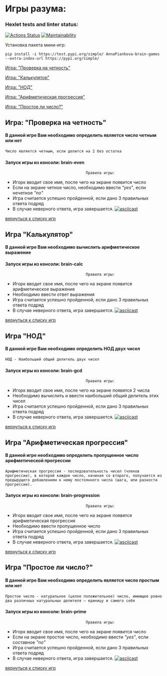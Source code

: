 <a name="list_of_games"></a>

# Игры разума:

### Hexlet tests and linter status:
[![Actions Status](https://github.com/AnnaPiankova/python-project-49/workflows/hexlet-check/badge.svg)](https://github.com/AnnaPiankova/python-project-49/actions)
[![Maintainability](https://api.codeclimate.com/v1/badges/6cfd2e5c20cb50be243e/maintainability)](https://codeclimate.com/github/AnnaPiankova/python-project-49/maintainability)

Установка пакета мини-игр:

`pip install -i https://test.pypi.org/simple/ AnnaPiankova-brain-games --extra-index-url https://pypi.org/simple/`

[Игра: "Проверка на четность"](#brain-even)

[Игра: "Калькулятор"](#brain-calc)

[Игра: "НОД"](#brain-gcd)

[Игра: "Арифметическая прогрессия"](#brain-progression)

[Игра: "Простое ли число?"](#brain-prime)

<a name="brain-even"></a>
## Игра: "Проверка на четность"
#### В данной игре Вам необходимо определить является число четным или нет
`Число является четным, если делится на 2 без остатка`
#### Запуск игры из консоли: brain-even

                                        Правила игры:
- Игорк вводит свое имя, после чего на экране появится число
- Если на экране четное число, необходимо ввести *"yes"*, если нечетное *"no"*
- Игра считается успешно пройденной, если дано 3 правильных ответа подряд
- В случае неверного ответа, игра завершается.
[![asciicast](https://asciinema.org/a/lcbPR7u6tVBcoATAfWfkGiYdH.png)](https://asciinema.org/a/lcbPR7u6tVBcoATAfWfkGiYdH)

[вернуться к списку игр](#list_of_games)

<a name="brain-calc"></a>
## Игра "Калькулятор"
#### В данной игре Вам необходимо вычислить арифметическое выражение
#### Запуск игры из консоли: brain-calc

                                        Правила игры:
- Игорк вводит свое имя, после чего на экране появится арифметическое выражение
- Необходимо ввести ответ выражения
- Игра считается успешно пройденной, если дано 3 правильных ответа подряд
- В случае неверного ответа, игра завершается.
[![asciicast](https://asciinema.org/a/L9WxYyHT4XGq7RYEkvimBhbNB.png)](https://asciinema.org/a/L9WxYyHT4XGq7RYEkvimBhbNB)

[вернуться к списку игр](#list_of_games)

<a name="brain-gcd"></a>
## Игра "НОД"
#### В данной игре Вам необходимо определить НОД двух чисел
`НОД - Наибольший общий делитель двух чисел`
#### Запуск игры из консоли: brain-gcd


                                        Правила игры:
- Игорк вводит свое имя, после чего на экране появятся 2 числа
- Необходимо вычислить и ввести наибольший общий делитель этих чисел
- Игра считается успешно пройденной, если дано 3 правильных ответа подряд
- В случае неверного ответа, игра завершается.
[![asciicast](https://asciinema.org/a/ZiK1BiSLLKRdE8EKKXlAuTbyD.png)](https://asciinema.org/a/ZiK1BiSLLKRdE8EKKXlAuTbyD)

[вернуться к списку игр](#list_of_games)

<a name="brain-progression"></a>
## Игра "Арифметическая прогрессия"
#### В данной игре необходимо определить пропущенное число арифметической прогрессии
`Арифметическая прогрессия - последовательность чисел (членов прогрессии), в которой каждое число, начиная со второго, получается из предыдущего добавлением к нему постоянного числа (шага, или разности прогрессии).`
#### Запуск игры из консоли: brain-progression


                                        Правила игры:
- Игорк вводит свое имя, после чего на экране появятся арифметическая прогрессия
- Необходимо ввести пропущенное число
- Игра считается успешно пройденной, если дано 3 правильных ответа подряд
- В случае неверного ответа, игра завершается.
[![asciicast](https://asciinema.org/a/prw2i5rlFOUJ0YOhEyYEM52gS.png)](https://asciinema.org/a/prw2i5rlFOUJ0YOhEyYEM52gS)

[вернуться к списку игр](#list_of_games)

<a name="brain-prime"></a>
## Игра "Простое ли число?"
#### В данной игре Вам необходимо определить является число простым или нет
`Простое число - натуральное (целое положительное) число, имеющее ровно два различных натуральных делителя — единицу и самого себя`
#### Запуск игры из консоли: brain-prime


                                        Правила игры:
- Игорк вводит свое имя, после чего на экране появится число
- Если на экране простое число, необходимо ввести *"yes"*, если составное *"no"*
- Игра считается успешно пройденной, если дано 3 правильных ответа подряд
- В случае неверного ответа, игра завершается.
[![asciicast](https://asciinema.org/a/8pkF7XIkwsnybYCgbBTtayqBg.png)](https://asciinema.org/a/8pkF7XIkwsnybYCgbBTtayqBg)

[вернуться к списку игр](#list_of_games)